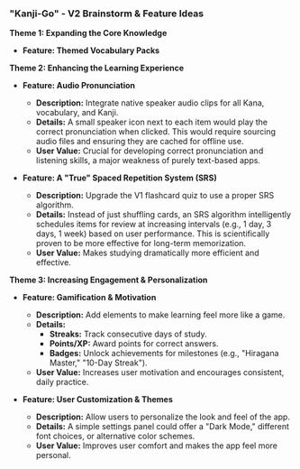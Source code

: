 ### "Kanji-Go" - V2 Brainstorm & Feature Ideas

**Theme 1: Expanding the Core Knowledge**

*   **Feature: Themed Vocabulary Packs**

**Theme 2: Enhancing the Learning Experience**

*   **Feature: Audio Pronunciation**
    *   **Description:** Integrate native speaker audio clips for all Kana, vocabulary, and Kanji.
    *   **Details:** A small speaker icon next to each item would play the correct pronunciation when clicked. This would require sourcing audio files and ensuring they are cached for offline use.
    *   **User Value:** Crucial for developing correct pronunciation and listening skills, a major weakness of purely text-based apps.

*   **Feature: A "True" Spaced Repetition System (SRS)**
    *   **Description:** Upgrade the V1 flashcard quiz to use a proper SRS algorithm.
    *   **Details:** Instead of just shuffling cards, an SRS algorithm intelligently schedules items for review at increasing intervals (e.g., 1 day, 3 days, 1 week) based on user performance. This is scientifically proven to be more effective for long-term memorization.
    *   **User Value:** Makes studying dramatically more efficient and effective.

**Theme 3: Increasing Engagement & Personalization**

*   **Feature: Gamification & Motivation**
    *   **Description:** Add elements to make learning feel more like a game.
    *   **Details:**
        *   **Streaks:** Track consecutive days of study.
        *   **Points/XP:** Award points for correct answers.
        *   **Badges:** Unlock achievements for milestones (e.g., "Hiragana Master," "10-Day Streak").
    *   **User Value:** Increases user motivation and encourages consistent, daily practice.

*   **Feature: User Customization & Themes**
    *   **Description:** Allow users to personalize the look and feel of the app.
    *   **Details:** A simple settings panel could offer a "Dark Mode," different font choices, or alternative color schemes.
    *   **User Value:** Improves user comfort and makes the app feel more personal.
